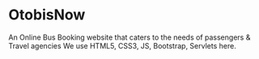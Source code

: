 # OtobisNow
An Online Bus Booking website that caters to the needs of passengers &amp; Travel agencies
We use HTML5, CSS3, JS, Bootstrap, Servlets here.
